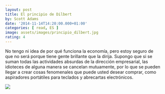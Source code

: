 ```yaml
---
layout: post
title: El principio de Dilbert
by: Scott Adams
date: '2014-11-14T14:20:00.000+01:00'
categories: [ read, ES ]
image: assets/images/principio_dilbert.jpg
rating: 4
---
```


No tengo ni idea de por qué funciona la economía, pero estoy seguro de que no será porque tiene gente brillante que la dirija. Supongo que si se suman todas las actividades absurdas de la dirección empresarial, las idioteces de alguna manera se cancelan mutuamente, por lo que se pueden llegar a crear cosas fenomenales que puede usted desear comprar, como aspiradores portátiles para teclados y abrecartas electrónicos.
<p/>
<img src="../assets/images/dilbert_wallys_presentation.jpg" />

